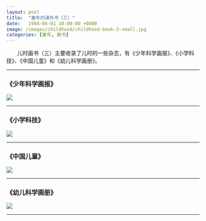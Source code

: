 ```yaml
---
layout: post
title:  "童年的课外书（三）"
date:   1994-06-01 10:00:00 +0800
image: /images/childhood/childhood-book-3-small.jpg
categories: [童年, 画书]
---
```


　　儿时画书（三）主要收录了儿时的一些杂志，有《少年科学画报》、《小学科技》、《中国儿童》和《幼儿科学画册》。

------

<h3>《少年科学画报》</h3>

<div class="row">
    <div class="col-md-6">
        <a href="{{site.baseurl}}/images/childhood/少年科学画报 1994-01.jpg" target="_blank">
            <img class="thumbnail" src="{{site.baseurl}}/images/childhood/少年科学画报 1994-01_s.jpg">
        </a>
    </div>
    <div class="col-md-6">
    </div>
</div>

------

<h3>《小学科技》</h3>

<div class="row">
    <div class="col-md-6">
        <a href="{{site.baseurl}}/images/childhood/小学科技 1992-10.jpg" target="_blank">
            <img class="thumbnail" src="{{site.baseurl}}/images/childhood/小学科技 1992-10_s.jpg">
        </a>
    </div>
    <div class="col-md-6">
    </div>
</div>

------

<h3>《中国儿童》</h3>

<div class="row">
    <div class="col-md-6">
        <a href="{{site.baseurl}}/images/childhood/中国儿童 1989-10.jpg" target="_blank">
            <img class="thumbnail" src="{{site.baseurl}}/images/childhood/中国儿童 1989-10_s.jpg">
        </a>
    </div>
    <div class="col-md-6">
    </div>
</div>

------

<h3>《幼儿科学画册》</h3>

<div class="row">
    <div class="col-md-6">
        <a href="{{site.baseurl}}/images/childhood/幼儿科学画册.jpg" target="_blank">
            <img class="thumbnail" src="{{site.baseurl}}/images/childhood/幼儿科学画册_s.jpg">
        </a>
    </div>
    <div class="col-md-6">
    </div>
</div>

------